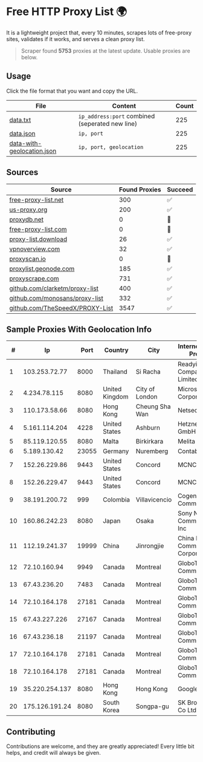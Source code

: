 
# Free HTTP Proxy List 🌍

It is a lightweight project that, every 10 minutes, scrapes lots of free-proxy sites, validates if it works, and serves a clean proxy list.


> Scraper found **5753** proxies at the latest update. Usable proxies are below.

## Usage

Click the file format that you want and copy the URL.


|File|Content|Count|
|----|-------|-----|
|[data.txt](https://raw.githubusercontent.com/themiralay/Proxy-List-World/master/data.txt)|`ip_address:port` combined (seperated new line)|225|
|[data.json](https://raw.githubusercontent.com/themiralay/Proxy-List-World/master/data.json)|`ip, port`|225|
|[data-with-geolocation.json](https://raw.githubusercontent.com/themiralay/Proxy-List-World/master/data-with-geolocation.json)|`ip, port, geolocation`|225|

## Sources

|Source|Found Proxies|Succeed|
|------|-------------|-------|
|[free-proxy-list.net](https://free-proxy-list.net)|300|✅|
|[us-proxy.org](https://www.us-proxy.org)|200|✅|
|[proxydb.net](http://proxydb.net)|0|🚫|
|[free-proxy-list.com](https://free-proxy-list.com/?page=&port=&type%5B%5D=http&type%5B%5D=https&up_time=0&search=Search)|0|🚫|
|[proxy-list.download](https://www.proxy-list.download/HTTP)|26|✅|
|[vpnoverview.com](https://vpnoverview.com/privacy/anonymous-browsing/free-proxy-servers)|32|✅|
|[proxyscan.io](https://www.proxyscan.io)|0|🚫|
|[proxylist.geonode.com](https://proxylist.geonode.com/api/proxy-list?limit=300&page=1&sort_by=lastChecked&sort_type=desc&protocols=http,https)|185|✅|
|[proxyscrape.com](https://api.proxyscrape.com/v2/?request=displayproxies&protocol=http&timeout=10000&country=all&ssl=all&anonymity=all)|731|✅|
|[github.com/clarketm/proxy-list](https://raw.githubusercontent.com/clarketm/proxy-list/master/proxy-list-raw.txt)|400|✅|
|[github.com/monosans/proxy-list](https://raw.githubusercontent.com/monosans/proxy-list/main/proxies/http.txt)|332|✅|
|[github.com/TheSpeedX/PROXY-List](https://raw.githubusercontent.com/TheSpeedX/PROXY-List/master/http.txt)|3547|✅|


## Sample Proxies With Geolocation Info

|#|Ip|Port|Country|City|Internet Service Provider|
|-|--|----|-------|----|-------------------------|
|1|103.253.72.77|8000|Thailand|Si Racha|Readyidc Company Limited|
|2|4.234.78.115|8080|United Kingdom|City of London|Microsoft Corporation|
|3|110.173.58.66|8080|Hong Kong|Cheung Sha Wan|Netsec Limited|
|4|5.161.114.204|4228|United States|Ashburn|Hetzner Online GmbH|
|5|85.119.120.55|8080|Malta|Birkirkara|Melita Ltd|
|6|5.189.130.42|23055|Germany|Nuremberg|Contabo GmbH|
|7|152.26.229.86|9443|United States|Concord|MCNC|
|8|152.26.229.47|9443|United States|Concord|MCNC|
|9|38.191.200.72|999|Colombia|Villavicencio|Cogent Communications|
|10|160.86.242.23|8080|Japan|Osaka|Sony Network Communications Inc|
|11|112.19.241.37|19999|China|Jinrongjie|China Mobile Communications Corporation|
|12|72.10.160.94|9949|Canada|Montreal|GloboTech Communications|
|13|67.43.236.20|7483|Canada|Montreal|GloboTech Communications|
|14|72.10.164.178|27181|Canada|Montreal|GloboTech Communications|
|15|67.43.227.226|27167|Canada|Montreal|GloboTech Communications|
|16|67.43.236.18|21197|Canada|Montreal|GloboTech Communications|
|17|72.10.164.178|27181|Canada|Montreal|GloboTech Communications|
|18|72.10.164.178|27181|Canada|Montreal|GloboTech Communications|
|19|35.220.254.137|8080|Hong Kong|Hong Kong|Google LLC|
|20|175.126.191.24|8080|South Korea|Songpa-gu|SK Broadband Co Ltd|



## Contributing

Contributions are welcome, and they are greatly appreciated! Every
little bit helps, and credit will always be given.

